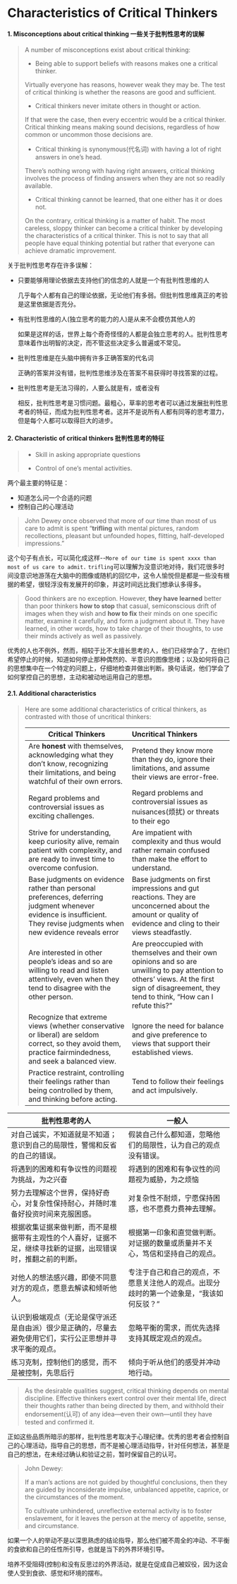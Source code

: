 # Characteristics of Critical Thinkers

#### 1. Misconceptions about critical thinking 一些关于批判性思考的误解

>A number of misconceptions exist about critical thinking:
>
>* Being able to support beliefs with reasons makes one a critical thinker. 
>
>  Virtually everyone has reasons, however weak they may be. The test of critical thinking is whether the reasons are good and sufficient.
>
>* Critical thinkers never imitate others in thought or action.
>
>  If that were the case, then every eccentric would be a critical thinker. Critical thinking means making sound decisions, regardless of how common or uncommon those decisions are.
>
>* Critical thinking is synonymous(代名词) with having a lot of right answers in one’s head.
>
>  There’s nothing wrong with having right answers, critical thinking involves the process of finding answers when they are not so readily available.
>
>* Critical thinking cannot be learned, that one either has it or does not.
>
>  On the contrary, critical thinking is a matter of habit. The most careless, sloppy thinker can become a critical thinker by developing the characteristics of a critical thinker. This is not to say that all people have equal thinking potential but rather that everyone can achieve dramatic improvement.
>

关于批判性思考存在许多误解：

* 只要能够用理论依据去支持他们的信念的人就是一个有批判性思维的人

  几乎每个人都有自己的理论依据，无论他们有多弱。但批判性思维真正的考验是这里依据是否充分。

* 有批判性思维的人(独立思考的能力的人)是从来不会模仿其他人的

  如果是这样的话，世界上每个奇奇怪怪的人都是会独立思考的人。批判性思考意味着作出明智的决定，而不管这些决定多么普遍或不常见。

* 批判性思维是在头脑中拥有许多正确答案的代名词

  正确的答案并没有错，批判性思维涉及在答案不易获得时寻找答案的过程。

* 批判性思考是无法习得的，人要么就是有，或者没有

  相反，批判性思考是习惯问题。最粗心，草率的思考者可以通过发展批判性思考者的特征，而成为批判性思考者。这并不是说所有人都有同等的思考潜力，但是每个人都可以取得巨大的进步。



#### 2. Characteristic of critical thinkers 批判性思考的特征

> * Skill in asking appropriate questions 
>
> * Control of one’s mental activities.

两个最主要的特征是：

* 知道怎么问一个合适的问题
* 控制自己的心理活动

>John Dewey once observed that more of our time than most of us care to admit is spent “**trifling** with mental pictures, random recollections, pleasant but unfounded hopes, flitting, half-developed impressions.”

这个句子有点长，可以简化成这样--`More of our time is spent xxxx than most of us care to admit.` `trifling`可以理解为没意识地对待，我们花很多时间没意识地游荡在大脑中的图像或随机的回忆中，这令人愉悦但是都是一些没有根据的希望，很轻浮没有发展开的印象，并这时间远比我们想承认多得多。

> Good thinkers are no exception. However, **they have learned** better than poor thinkers **how to stop** that casual, semiconscious drift of images when they wish and **how to fix** their minds on one specific matter, examine it carefully, and form a judgment about it. They have learned, in other words, how to take charge of their thoughts, to use their minds actively as well as passively.
>

优秀的人也不例外，然而，相较于比不太擅长思考的人，他们已经学会了，在他们希望停止的时候，知道如何停止那种偶然的、半意识的图像思绪；以及如何将自己的思想集中在一个特定的问题上，仔细地检查并做出判断。换句话说，他们学会了如何掌控自己的思想，主动和被动地运用自己的思想。



#### 2.1. Additional characteristics

>  Here are some additional characteristics of critical thinkers, as contrasted with those of uncritical thinkers:
>
> | Critical Thinkers                                            | Uncritical Thinkers                                          |
> | ------------------------------------------------------------ | :----------------------------------------------------------- |
> | Are **honest** with themselves, acknowledging what they don’t know, recognizing their limitations, and being watchful of their own errors. | Pretend they know more than they do, ignore their limitations, and assume their views are error-free. |
> | Regard problems and controversial issues as exciting challenges. | Regard problems and controversial issues as nuisances(烦扰) or threats to their ego |
> | Strive for understanding, keep curiosity alive, remain patient with complexity, and are ready to invest time to overcome confusion. | Are impatient with complexity and thus would rather remain confused than make the effort to understand. |
> | Base judgments on evidence rather than personal preferences, deferring judgment whenever evidence is insufficient. They revise judgments when new evidence reveals error | Base judgments on first impressions and gut reactions. They are unconcerned about the amount or quality of evidence and cling to their views steadfastly. |
> | Are interested in other people’s ideas and so are willing to read and listen attentively, even when they tend to disagree with the other person. | Are preoccupied with themselves and their own opinions and so are unwilling to pay attention to others’ views. At the first sign of disagreement, they tend to think, “How can I refute this?” |
> | Recognize that extreme views (whether conservative or liberal) are seldom correct, so they avoid them, practice fairmindedness, and seek a balanced view. | Ignore the need for balance and give preference to views that support their established views. |
> | Practice restraint, controlling their feelings rather than being controlled by them, and thinking before acting. | Tend to follow their feelings and act impulsively.           |

| 批判性思考的人                                               | 一般人                                                       |
| ------------------------------------------------------------ | ------------------------------------------------------------ |
| 对自己诚实，不知道就是不知道；意识到自己的局限性，警惕和反省的自己的错误。 | 假装自己什么都知道，忽略他们的局限性，认为自己的观点没有错误。 |
| 将遇到的困难和有争议性的问题视为挑战，为之兴奋               | 将遇到的困难和有争议性的问题视为威胁，为之烦恼               |
| 努力去理解这个世界，保持好奇心，对复杂性保持耐心，并随时准备好投资时间来克服困惑。 | 对复杂性不耐烦，宁愿保持困惑，也不愿费力费神去理解。         |
| 根据收集证据来做判断，而不是根据带有主观性的个人喜好，证据不足，继续寻找新的证据，出现错误时，推翻之前的判断。 | 根据第一印象和直觉做判断。对证据的数量或质量并不关心，笃信和坚持自己的观点。 |
| 对他人的想法感兴趣，即使不同意对方的观点，愿意去解读和倾听他人。 | 专注于自己和自己的观点，不愿意关注他人的观点。出现分歧时的第一个迹象是，“我该如何反驳？” |
| 认识到极端观点（无论是保守派还是自由派）很少是正确的，尽量去避免使用它们，实行公正思想并寻求平衡的观点。 | 忽略平衡的需求，而优先选择支持其既定观点的观点。             |
| 练习克制，控制他们的感觉，而不是被控制，先思后行             | 倾向于听从他们的感受并冲动地行动。                           |



> As the desirable qualities suggest, critical thinking depends on mental discipline. Effective thinkers exert control over their mental life, direct their thoughts rather than being directed by them, and withhold their endorsement(认可) of any idea—even their own—until they have tested and confirmed it.

正如这些品质所暗示的那样，批判性思考取决于心理纪律。优秀的思考者会控制自己的心理活动，指导自己的思想，而不是被心理活动指导，针对任何想法，甚至是自己的想法，在未经过确认和验证之前，暂时保留自己的认可。



> John Dewey:
>
> If a man’s actions are not guided by thoughtful conclusions, then they are guided by inconsiderate impulse, unbalanced appetite, caprice, or the circumstances of the moment. 
>
> To cultivate unhindered, unreflective external activity is to foster enslavement, for it leaves the person at the mercy of appetite, sense, and circumstance.

如果一个人的举动不是以深思熟虑的结论指导，那么他们被不周全的冲动、不平衡的食欲和自己的任性所引导，也就是当下的外界环境引导。

培养不受阻碍(控制)和没有反思过的外界活动，就是在促成自己被奴役，因为这会使人受到食欲、感觉和环境的摆布。

